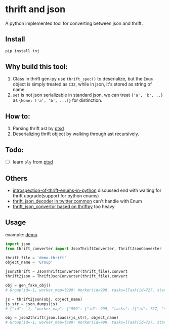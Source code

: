 # thrift and json

A python implemented tool for converting between json and thrift.

## Install

```bash
pip install tnj
```

## Why build this tool:

1. Class in thrift gen-py use `thrift_spec()` to deserialize, but the `Enum` object is simply treated as `I32`, while in json, it's stored as string of name.
2. `set` is not json serializable in standard json, we can treat `{'a', 'b', ..}` as `{None: ['a', 'b', ...]}` for distinction.

## How to:

1. Parsing thrift ast by [ptsd](https://github.com/wickman/ptsd)
2. Deserializing thrift object by walking through ast recursively.

## Todo:

- [ ] learn `ply` from [ptsd](https://github.com/wickman/ptsd)

## Others

- [introspection-of-thrift-enums-in-python](https://grokbase.com/t/thrift/user/13614a6xd1/introspection-of-thrift-enums-in-python) discussed end with waiting for thrift upgrade(support for python enums)
- [thrift_json_decoder in twitter.common](https://github.com/twitter/commons/blob/master/src/python/twitter/thrift/text/thrift_json_decoder.py) can't handle with Enum
- [thrift_json_convertor based on thriftpy](https://github.com/xuanyuanking/thrift_json_convertor) too heavy

## Usage

example: [demo](https://github.com/shiyuan/thrift_converter/blob/master/test/)

```py
import json
from thrift_converter import JsonThriftConverter, ThriftJsonConverter

thrift_file = 'demo.thrift'
object_name = 'Group'

json2thrift = JsonThriftConverter(thrift_file).convert
thrift2json = ThriftJsonConverter(thrift_file).convert

obj = gen_fake_obj()
# Group(id=-1, worker_map={999: Worker(id=999, tasks=[Task(id=727, status=0, action=888, valid=True, msgs={'msg'})])})

js = thrift2json(obj, object_name)
js_str = json.dumps(js)
# {"id": -1, "worker_map": {"999": {"id": 999, "tasks": [{"id": 727, "status": 0, "action": "UP", "valid": true, "msgs": {"null": ["msg"]}}]}}}

obj = json2thrift(json.loads(js_str), object_name)
# Group(id=-1, worker_map={999: Worker(id=999, tasks=[Task(id=727, status=0, action=888, valid=True, msgs={'msg'})])})

```
